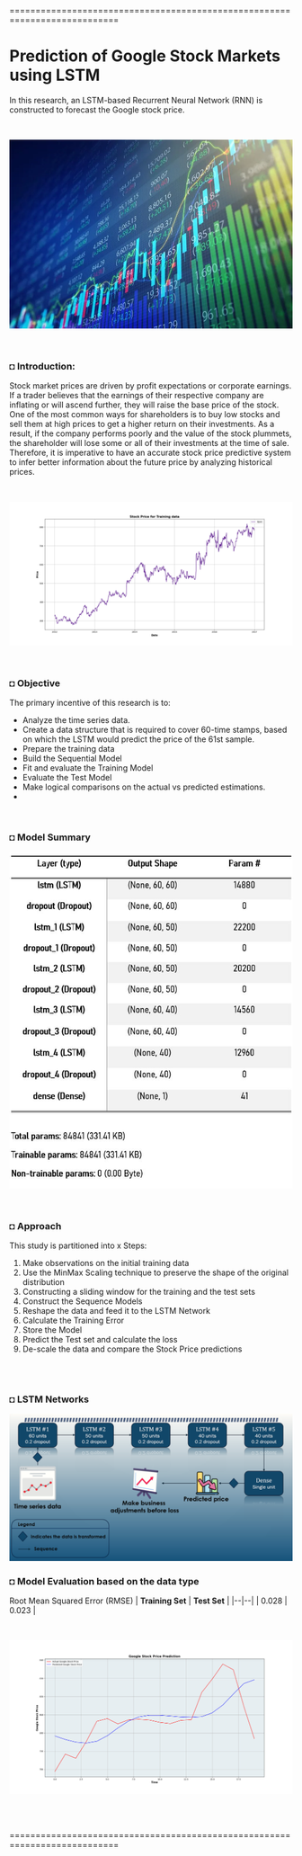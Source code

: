 ===========================================================================
# Prediction of Google Stock Markets using LSTM
In this research, an LSTM-based Recurrent Neural Network (RNN) is constructed to forecast the Google stock price.

</br>

![alt text](https://github.com/shahriar-rahman/Google-Stock-Market-Prediction-using-LSTM/blob/main/img/stocks.jpg)

</br>

### ◘ Introduction:
Stock market prices are driven by profit expectations or corporate earnings. If a trader believes that the earnings of their respective company are inflating or will ascend further, they will raise the base price of the stock. One of the most common ways for shareholders is to buy low stocks and sell them at high prices to get a higher return on their investments. As a result, if the company performs poorly and the value of the stock plummets, the shareholder will lose some or all of their investments at the time of sale. Therefore, it is imperative to have an accurate stock price predictive system to infer better information about the future price by analyzing historical prices.

</br>

![alt text](https://github.com/shahriar-rahman/Google-Stock-Market-Prediction-using-LSTM/blob/main/graphs/stock_price_train_line.png)

</br>

### ◘ Objective
The primary incentive of this research is to:
* Analyze the time series data.
* Create a data structure that is required to cover 60-time stamps, based on which the LSTM would predict the price of the 61st sample.
* Prepare the training data
* Build the Sequential Model
* Fit and evaluate the Training Model
* Evaluate the Test Model
* Make logical comparisons on the actual vs predicted estimations.
* 
</br>

### ◘ Model Summary
![alt text](https://github.com/shahriar-rahman/Google-Stock-Market-Prediction-using-LSTM/blob/main/img/model_summary.JPG)

</br>

### ◘ Approach
This study is partitioned into x Steps:
1. Make observations on the initial training data
2. Use the MinMax Scaling technique to preserve the shape of the original distribution
3. Constructing a sliding window for the training and the test sets
4. Construct the Sequence Models
5. Reshape the data and feed it to the LSTM Network
6. Calculate the Training Error
7. Store the Model
8. Predict the Test set and calculate the loss
9. De-scale the data and compare the Stock Price predictions

</br></br>

### ◘ LSTM Networks
![alt text](https://github.com/shahriar-rahman/Google-Stock-Market-Prediction-using-LSTM/blob/main/img/LSTM%20model.png)


### ◘ Model Evaluation based on the data type
Root Mean Squared Error (RMSE)
| **Training Set** | **Test Set** | 
|--|--|
| 0.028 | 0.023 |

</br>

![alt text](https://github.com/shahriar-rahman/Google-Stock-Market-Prediction-using-LSTM/blob/main/graphs/Google_stock_prediction.png)

<br/><br/>

===========================================================================
